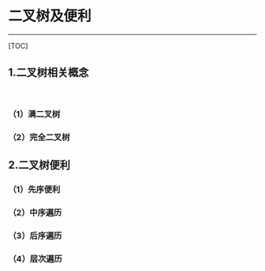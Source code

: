 # 二叉树及便利

------

[TOC]

## 1.二叉树相关概念

​	

### （1）满二叉树



### （2）完全二叉树





## 2.二叉树便利

### （1）先序便利



### （2）中序遍历



### （3）后序遍历



### （4）层次遍历